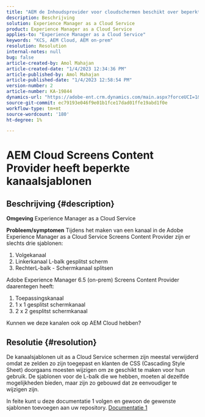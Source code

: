 ```yaml
---
title: "AEM de Inhoudsprovider voor cloudschermen beschikt over beperkte kanaalsjablonen"
description: Beschrijving
solution: Experience Manager as a Cloud Service
product: Experience Manager as a Cloud Service
applies-to: "Experience Manager as a Cloud Service"
keywords: "KCS, AEM Cloud, AEM on-prem"
resolution: Resolution
internal-notes: null
bug: false
article-created-by: Amol Mahajan
article-created-date: "1/4/2023 12:34:36 PM"
article-published-by: Amol Mahajan
article-published-date: "1/4/2023 12:58:54 PM"
version-number: 2
article-number: KA-19844
dynamics-url: "https://adobe-ent.crm.dynamics.com/main.aspx?forceUCI=1&pagetype=entityrecord&etn=knowledgearticle&id=2c06cc21-2c8c-ed11-81ad-6045bd0061cb"
source-git-commit: ec79193e046f9e01b1fce17dad01ffe19abd1f0e
workflow-type: tm+mt
source-wordcount: '180'
ht-degree: 1%

---
```


# AEM Cloud Screens Content Provider heeft beperkte kanaalsjablonen

## Beschrijving {#description}

<b>Omgeving</b>
Experience Manager as a Cloud Service


<b>Probleem/symptomen</b>
Tijdens het maken van een kanaal in de Adobe Experience Manager as a Cloud Service Screens Content Provider zijn er slechts drie sjablonen:

1. Volgekanaal
2. Linkerkanaal L-balk gesplitst scherm
3. RechterL-balk - Schermkanaal splitsen




Adobe Experience Manager 6.5 (on-prem) Screens Content Provider daarentegen heeft:

1. Toepassingskanaal
2. 1 x 1 gesplitst schermkanaal
3. 2 x 2 gesplitst schermkanaal


Kunnen we deze kanalen ook op AEM Cloud hebben?


## Resolutie {#resolution}


De kanaalsjablonen uit as a Cloud Service schermen zijn meestal verwijderd omdat ze zelden zo zijn toegepast en klanten de CSS (Cascading Style Sheet) doorgaans moesten wijzigen om ze geschikt te maken voor hun gebruik.
De sjablonen voor de L-balk die we hebben, moeten al dezelfde mogelijkheden bieden, maar zijn zo gebouwd dat ze eenvoudiger te wijzigen zijn.

In feite kunt u deze documentatie 1 volgen en gewoon de gewenste sjablonen toevoegen aan uw repository.
[Documentatie 1](https://experienceleague.adobe.com/docs/experience-manager-screens/user-guide/developing/creating-custom-templates-multizone-layouts.html?lang=en)